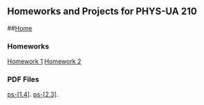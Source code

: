 ## Homeworks and Projects for PHYS-UA 210

##[Home](https://zw788.github.io/cp210/)
### **Homeworks**
[Homework 1](https://nbviewer.jupyter.org/github/zw788/cp210/blob/master/homeworks/ps-%5B1%5D.ipynb)
[Homework 2](https://nbviewer.jupyter.org/github/zw788/cp210/blob/master/homeworks/Home%2BWork%2B2-%2BZhonghan%2BWang.ipynb)


### **PDF Files**
[ps-[1.4]](https://zw788.github.io/cp210/tex/ps__1_4_.pdf).
[ps-[2.3]](https://zw788.github.io/cp210/tex/ps__2_3_.pdf).

<!---
your comment goes here
and here

```markdown
Syntax highlighted code block

# Header 1
## Header 2
### Header 3

- Bulleted
- List

1. Numbered
2. List

**Bold** and _Italic_ and `Code` text

[Link](url) and ![Image](src)
```


For more details see [GitHub Flavored Markdown](https://guides.github.com/features/mastering-markdown/).

### Jekyll Themes

Your Pages site will use the layout and styles from the Jekyll theme you have selected in your [repository settings](https://github.com/Zw788/cp210/settings). The name of this theme is saved in the Jekyll `_config.yml` configuration file.

### Support or Contact

Having trouble with Pages? Check out our [documentation](https://help.github.com/categories/github-pages-basics/) or [contact support](https://github.com/contact) and we’ll help you sort it out.}

-->
